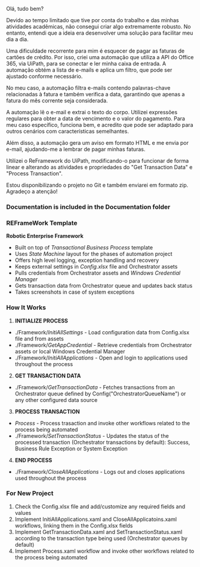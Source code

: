 
Olá, tudo bem?

Devido ao tempo limitado que tive por conta do trabalho e das minhas atividades acadêmicas, não consegui criar algo extremamente robusto. No entanto, entendi que a ideia era desenvolver uma solução para facilitar meu dia a dia.

Uma dificuldade recorrente para mim é esquecer de pagar as faturas de cartões de crédito. Por isso, criei uma automação que utiliza a API do Office 365, via UiPath, para se conectar e ler minha caixa de entrada. A automação obtém a lista de e-mails e aplica um filtro, que pode ser ajustado conforme necessário.

No meu caso, a automação filtra e-mails contendo palavras-chave relacionadas à fatura e também verifica a data, garantindo que apenas a fatura do mês corrente seja considerada.

A automação lê o e-mail e extrai o texto do corpo. Utilizei expressões regulares para obter a data de vencimento e o valor do pagamento. Para meu caso específico, funciona bem, e acredito que pode ser adaptado para outros cenários com características semelhantes.

Além disso, a automação gera um aviso em formato HTML e me envia por e-mail, ajudando-me a lembrar de pagar minhas faturas.

Utilizei o ReFramework do UiPath, modificando-o para funcionar de forma linear e alterando as atividades e propriedades do "Get Transaction Data" e "Process Transaction".

Estou disponibilizando o projeto no Git e também enviarei em formato zip. Agradeço a atenção!








### Documentation is included in the Documentation folder ###


### REFrameWork Template ###
**Robotic Enterprise Framework**

* Built on top of *Transactional Business Process* template
* Uses *State Machine* layout for the phases of automation project
* Offers high level logging, exception handling and recovery
* Keeps external settings in *Config.xlsx* file and Orchestrator assets
* Pulls credentials from Orchestrator assets and *Windows Credential Manager*
* Gets transaction data from Orchestrator queue and updates back status
* Takes screenshots in case of system exceptions


### How It Works ###

1. **INITIALIZE PROCESS**
 + ./Framework/*InitiAllSettings* - Load configuration data from Config.xlsx file and from assets
 + ./Framework/*GetAppCredential* - Retrieve credentials from Orchestrator assets or local Windows Credential Manager
 + ./Framework/*InitiAllApplications* - Open and login to applications used throughout the process

2. **GET TRANSACTION DATA**
 + ./Framework/*GetTransactionData* - Fetches transactions from an Orchestrator queue defined by Config("OrchestratorQueueName") or any other configured data source

3. **PROCESS TRANSACTION**
 + *Process* - Process trasaction and invoke other workflows related to the process being automated 
 + ./Framework/*SetTransactionStatus* - Updates the status of the processed transaction (Orchestrator transactions by default): Success, Business Rule Exception or System Exception

4. **END PROCESS**
 + ./Framework/*CloseAllApplications* - Logs out and closes applications used throughout the process


### For New Project ###

1. Check the Config.xlsx file and add/customize any required fields and values
2. Implement InitiAllApplications.xaml and CloseAllApplicatoins.xaml workflows, linking them in the Config.xlsx fields
3. Implement GetTransactionData.xaml and SetTransactionStatus.xaml according to the transaction type being used (Orchestrator queues by default)
4. Implement Process.xaml workflow and invoke other workflows related to the process being automated
